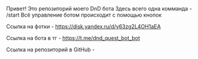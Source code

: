 Привет! Это репозиторий моего DnD бота
Здесь всего одна комманда - /start
Всё управление ботом происходит с помощью кнопок

Ссылка на фотки - https://disk.yandex.ru/d/y63zg2L4OH1aEA

Ссылка на бота в тг - https://t.me/dnd_quest_bot_bot

Ссылка на репозиторий в GitHub - 
